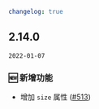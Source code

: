 ```yaml
changelog: true
```

## 2.14.0

`2022-01-07`

### 🆕 新增功能

- 增加 `size` 属性 ([#513](https://github.com/arco-design/arco-design-vue/pull/513))


